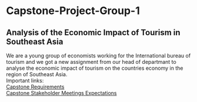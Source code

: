 # Capstone-Project-Group-1
## Analysis of the Economic Impact of Tourism in Southeast Asia
We are a young group of economists working for the International bureau of tourism and we got a new assignment from our head of departmant to analyse the economic impact of tourism on the countries economy in the region of Southeast Asia.  
Important links:  
[Capstone Requirements](https://docs.google.com/document/d/1k67nkHJBhoNxMBSUH3J3Ng36t4p1zm9O/edit#heading=h.gjdgxs)  
[Capstone Stakeholder Meetings Expectations](https://docs.google.com/document/d/1RyogQJ6WnbqDS4yKb0wl49HEDsf5ShkOLlloxtr8u_M/edit)
